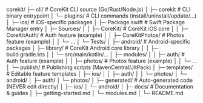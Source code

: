 corekit/
├─ cli/                    # CoreKit CLI source (Go/Rust/Node.js)
│  ├─ corekit              # CLI binary entrypoint
│  └─ plugins/             # CLI commands (install/uninstall/update/...)
│
├─ ios/                    # iOS-specific packages
│  ├─ Package.swift        # Swift Package Manager entry
│  ├─ Sources/
│  │  ├─ CoreKit/          # CoreKit iOS core
│  │  ├─ CoreKitAuth/      # Auth feature (example)
│  │  ├─ CoreKitPhotos/    # Photos feature (example)
│  │  └─ ...
│  └─ Tests/
│
├─ android/                # Android-specific packages
│  ├─ library/             # CoreKit Android core library
│  │  ├─ build.gradle.kts
│  │  └─ src/main/kotlin/…
│  ├─ modules/
│  │  ├─ auth/             # Auth feature (example)
│  │  ├─ photos/           # Photos feature (example)
│  │  └─ ...
│  └─ publish/             # Publishing scripts (MavenCentral/JitPack)
│
├─ templates/              # Editable feature templates
│  ├─ ios/
│  │  ├─ auth/
│  │  └─ photos/
│  └─ android/
│     ├─ auth/
│     └─ photos/
│
├─ generated/              # Auto-generated code (NEVER edit directly)
│  ├─ ios/
│  └─ android/
│
├─ docs/                   # Documentation & guides
│  ├─ getting-started.md
│  └─ modules.md
│
└─ README.md
